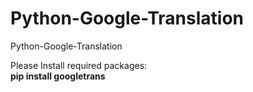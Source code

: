 # Python-Google-Translation
Python-Google-Translation

Please Install required packages:<br>
<b>pip install googletrans</b>
